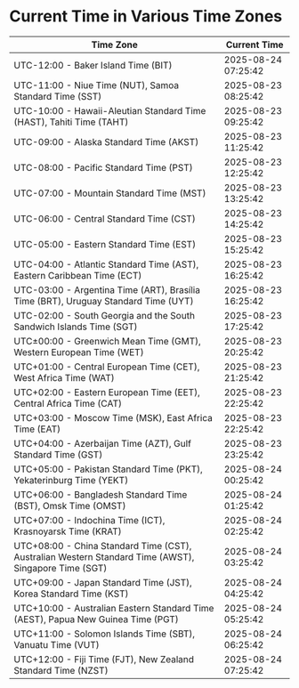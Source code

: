 # Current Time in Various Time Zones

| Time Zone | Current Time |
|-----------|--------------|
| UTC-12:00 - Baker Island Time (BIT) | 2025-08-24 07:25:42 |
| UTC-11:00 - Niue Time (NUT), Samoa Standard Time (SST) | 2025-08-23 08:25:42 |
| UTC-10:00 - Hawaii-Aleutian Standard Time (HAST), Tahiti Time (TAHT) | 2025-08-23 09:25:42 |
| UTC-09:00 - Alaska Standard Time (AKST) | 2025-08-23 11:25:42 |
| UTC-08:00 - Pacific Standard Time (PST) | 2025-08-23 12:25:42 |
| UTC-07:00 - Mountain Standard Time (MST) | 2025-08-23 13:25:42 |
| UTC-06:00 - Central Standard Time (CST) | 2025-08-23 14:25:42 |
| UTC-05:00 - Eastern Standard Time (EST) | 2025-08-23 15:25:42 |
| UTC-04:00 - Atlantic Standard Time (AST), Eastern Caribbean Time (ECT) | 2025-08-23 16:25:42 |
| UTC-03:00 - Argentina Time (ART), Brasília Time (BRT), Uruguay Standard Time (UYT) | 2025-08-23 16:25:42 |
| UTC-02:00 - South Georgia and the South Sandwich Islands Time (SGT) | 2025-08-23 17:25:42 |
| UTC±00:00 - Greenwich Mean Time (GMT), Western European Time (WET) | 2025-08-23 20:25:42 |
| UTC+01:00 - Central European Time (CET), West Africa Time (WAT) | 2025-08-23 21:25:42 |
| UTC+02:00 - Eastern European Time (EET), Central Africa Time (CAT) | 2025-08-23 22:25:42 |
| UTC+03:00 - Moscow Time (MSK), East Africa Time (EAT) | 2025-08-23 22:25:42 |
| UTC+04:00 - Azerbaijan Time (AZT), Gulf Standard Time (GST) | 2025-08-23 23:25:42 |
| UTC+05:00 - Pakistan Standard Time (PKT), Yekaterinburg Time (YEKT) | 2025-08-24 00:25:42 |
| UTC+06:00 - Bangladesh Standard Time (BST), Omsk Time (OMST) | 2025-08-24 01:25:42 |
| UTC+07:00 - Indochina Time (ICT), Krasnoyarsk Time (KRAT) | 2025-08-24 02:25:42 |
| UTC+08:00 - China Standard Time (CST), Australian Western Standard Time (AWST), Singapore Time (SGT) | 2025-08-24 03:25:42 |
| UTC+09:00 - Japan Standard Time (JST), Korea Standard Time (KST) | 2025-08-24 04:25:42 |
| UTC+10:00 - Australian Eastern Standard Time (AEST), Papua New Guinea Time (PGT) | 2025-08-24 05:25:42 |
| UTC+11:00 - Solomon Islands Time (SBT), Vanuatu Time (VUT) | 2025-08-24 06:25:42 |
| UTC+12:00 - Fiji Time (FJT), New Zealand Standard Time (NZST) | 2025-08-24 07:25:42 |
